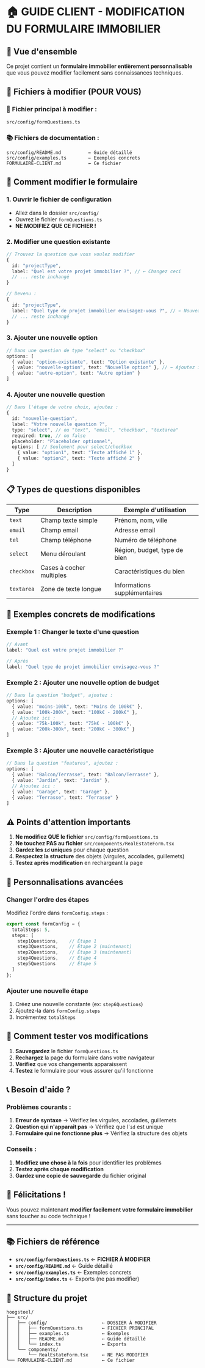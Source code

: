 # 🏠 GUIDE CLIENT - MODIFICATION DU FORMULAIRE IMMOBILIER

## 🎯 **Vue d'ensemble**

Ce projet contient un **formulaire immobilier entièrement personnalisable** que vous pouvez modifier facilement sans connaissances techniques.

## 📁 **Fichiers à modifier (POUR VOUS)**

### 🎨 **Fichier principal à modifier :**
```
src/config/formQuestions.ts
```

### 📚 **Fichiers de documentation :**
```
src/config/README.md          ← Guide détaillé
src/config/examples.ts        ← Exemples concrets
FORMULAIRE-CLIENT.md          ← Ce fichier
```

## 🚀 **Comment modifier le formulaire**

### **1. Ouvrir le fichier de configuration**
- Allez dans le dossier `src/config/`
- Ouvrez le fichier `formQuestions.ts`
- **NE MODIFIEZ QUE CE FICHIER !**

### **2. Modifier une question existante**
```typescript
// Trouvez la question que vous voulez modifier
{
  id: "projectType",
  label: "Quel est votre projet immobilier ?", // ← Changez ceci
  // ... reste inchangé
}

// Devenu :
{
  id: "projectType",
  label: "Quel type de projet immobilier envisagez-vous ?", // ← Nouveau texte
  // ... reste inchangé
}
```

### **3. Ajouter une nouvelle option**
```typescript
// Dans une question de type "select" ou "checkbox"
options: [
  { value: "option-existante", text: "Option existante" },
  { value: "nouvelle-option", text: "Nouvelle option" }, // ← Ajoutez ici
  { value: "autre-option", text: "Autre option" }
]
```

### **4. Ajouter une nouvelle question**
```typescript
// Dans l'étape de votre choix, ajoutez :
{
  id: "nouvelle-question",
  label: "Votre nouvelle question ?",
  type: "select", // ou "text", "email", "checkbox", "textarea"
  required: true, // ou false
  placeholder: "Placeholder optionnel",
  options: [ // Seulement pour select/checkbox
    { value: "option1", text: "Texte affiché 1" },
    { value: "option2", text: "Texte affiché 2" }
  ]
}
```

## 📋 **Types de questions disponibles**

| Type | Description | Exemple d'utilisation |
|------|-------------|----------------------|
| `text` | Champ texte simple | Prénom, nom, ville |
| `email` | Champ email | Adresse email |
| `tel` | Champ téléphone | Numéro de téléphone |
| `select` | Menu déroulant | Région, budget, type de bien |
| `checkbox` | Cases à cocher multiples | Caractéristiques du bien |
| `textarea` | Zone de texte longue | Informations supplémentaires |

## 🔧 **Exemples concrets de modifications**

### **Exemple 1 : Changer le texte d'une question**
```typescript
// Avant
label: "Quel est votre projet immobilier ?"

// Après
label: "Quel type de projet immobilier envisagez-vous ?"
```

### **Exemple 2 : Ajouter une nouvelle option de budget**
```typescript
// Dans la question "budget", ajoutez :
options: [
  { value: "moins-100k", text: "Moins de 100k€" },
  { value: "100k-200k", text: "100k€ - 200k€" },
  // Ajoutez ici :
  { value: "75k-100k", text: "75k€ - 100k€" },
  { value: "200k-300k", text: "200k€ - 300k€" }
]
```

### **Exemple 3 : Ajouter une nouvelle caractéristique**
```typescript
// Dans la question "features", ajoutez :
options: [
  { value: "Balcon/Terrasse", text: "Balcon/Terrasse" },
  { value: "Jardin", text: "Jardin" },
  // Ajoutez ici :
  { value: "Garage", text: "Garage" },
  { value: "Terrasse", text: "Terrasse" }
]
```

## ⚠️ **Points d'attention importants**

1. **Ne modifiez QUE le fichier** `src/config/formQuestions.ts`
2. **Ne touchez PAS au fichier** `src/components/RealEstateForm.tsx`
3. **Gardez les `id` uniques** pour chaque question
4. **Respectez la structure** des objets (virgules, accolades, guillemets)
5. **Testez après modification** en rechargeant la page

## 🎨 **Personnalisations avancées**

### **Changer l'ordre des étapes**
Modifiez l'ordre dans `formConfig.steps` :
```typescript
export const formConfig = {
  totalSteps: 5,
  steps: [
    step1Questions,    // Étape 1
    step3Questions,    // Étape 2 (maintenant)
    step2Questions,    // Étape 3 (maintenant)
    step4Questions,    // Étape 4
    step5Questions     // Étape 5
  ]
};
```

### **Ajouter une nouvelle étape**
1. Créez une nouvelle constante (ex: `step6Questions`)
2. Ajoutez-la dans `formConfig.steps`
3. Incrémentez `totalSteps`

## 🧪 **Comment tester vos modifications**

1. **Sauvegardez** le fichier `formQuestions.ts`
2. **Rechargez** la page du formulaire dans votre navigateur
3. **Vérifiez** que vos changements apparaissent
4. **Testez** le formulaire pour vous assurer qu'il fonctionne

## 📞 **Besoin d'aide ?**

### **Problèmes courants :**
1. **Erreur de syntaxe** → Vérifiez les virgules, accolades, guillemets
2. **Question qui n'apparaît pas** → Vérifiez que l'`id` est unique
3. **Formulaire qui ne fonctionne plus** → Vérifiez la structure des objets

### **Conseils :**
1. **Modifiez une chose à la fois** pour identifier les problèmes
2. **Testez après chaque modification**
3. **Gardez une copie de sauvegarde** du fichier original

## 🎉 **Félicitations !**

Vous pouvez maintenant **modifier facilement votre formulaire immobilier** sans toucher au code technique !

---

## 📚 **Fichiers de référence**

- **`src/config/formQuestions.ts`** ← **FICHIER À MODIFIER**
- **`src/config/README.md`** ← Guide détaillé
- **`src/config/examples.ts`** ← Exemples concrets
- **`src/config/index.ts`** ← Exports (ne pas modifier)

## 🔗 **Structure du projet**

```
hoogstoel/
├── src/
│   ├── config/                    ← DOSSIER À MODIFIER
│   │   ├── formQuestions.ts       ← FICHIER PRINCIPAL
│   │   ├── examples.ts            ← Exemples
│   │   ├── README.md              ← Guide détaillé
│   │   └── index.ts               ← Exports
│   └── components/
│       └── RealEstateForm.tsx     ← NE PAS MODIFIER
└── FORMULAIRE-CLIENT.md           ← Ce fichier
```
